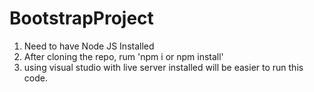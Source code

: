 # BootstrapProject
1. Need to have Node JS Installed
2. After cloning the repo, rum 'npm i or npm install'
3. using visual studio with live server installed will be easier to run this code.
